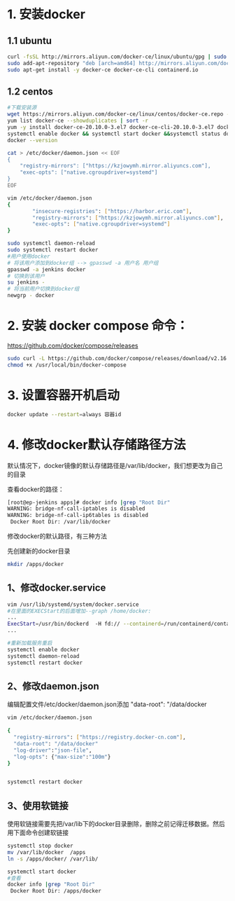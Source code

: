 # 1. 安装docker

## 1.1 ubuntu

```Bash
curl -fsSL http://mirrors.aliyun.com/docker-ce/linux/ubuntu/gpg | sudo apt-key add -
sudo add-apt-repository "deb [arch=amd64] http://mirrors.aliyun.com/docker-ce/linux/ubuntu $(lsb_release -cs) stable"
sudo apt-get install -y docker-ce docker-ce-cli containerd.io 
```

## 1.2 centos

```Bash
#下载安装源
wget https://mirrors.aliyun.com/docker-ce/linux/centos/docker-ce.repo -O /etc/yum.repos.d/docker-ce.repo
yum list docker-ce --showduplicates | sort -r
yum -y install docker-ce-20.10.0-3.el7 docker-ce-cli-20.10.0-3.el7 docker-ce-rootless-extras-20.10.0-3.el7
systemctl enable docker && systemctl start docker &&systemctl status docker
docker --version

cat > /etc/docker/daemon.json << EOF
{
    "registry-mirrors": ["https://kzjowymh.mirror.aliyuncs.com"],
    "exec-opts": ["native.cgroupdriver=systemd"]
}
EOF

vim /etc/docker/daemon.json
{
        "insecure-registries": ["https://harbor.eric.com"],
        "registry-mirrors": ["https://kzjowymh.mirror.aliyuncs.com"],
        "exec-opts": ["native.cgroupdriver=systemd"]
}

sudo systemctl daemon-reload
sudo systemctl restart docker
#用户使用docker
# 将该用户添加到docker组 --> gpasswd -a 用户名 用户组
gpasswd -a jenkins docker
# 切换到该用户
su jenkins -
# 将当前用户切换到docker组
newgrp - docker
```

# 2. 安装 docker compose 命令：

https://github.com/docker/compose/releases

```Bash
sudo curl -L https://github.com/docker/compose/releases/download/v2.16.0/docker-compose-linux-x86_64 -o /usr/local/bin/docker-compose
chmod +x /usr/local/bin/docker-compose
```

# 3. 设置容器开机启动

```Bash
docker update --restart=always 容器id
```

# 4. 修改docker默认存储路径方法

默认情况下，docker镜像的默认存储路径是/var/lib/docker，我们想更改为自己的目录

查看docker的路径：

```Bash
[root@ep-jenkins apps]# docker info |grep "Root Dir"
WARNING: bridge-nf-call-iptables is disabled
WARNING: bridge-nf-call-ip6tables is disabled
 Docker Root Dir: /var/lib/docker
```

 修改docker的默认路径，有三种方法

先创建新的docker目录

```Bash
mkdir /apps/docker
```

## 1、修改docker.service

```Bash
vim /usr/lib/systemd/system/docker.service
#在里面的EXECStart的后面增加--graph /home/docker:
...
ExecStart=/usr/bin/dockerd  -H fd:// --containerd=/run/containerd/containerd.sock  --graph /home/docker
...

#重新加载服务重启
systemctl enable docker
systemctl daemon-reload
systemctl restart docker
```

 

## 2、修改daemon.json

编辑配置文件/etc/docker/daemon.json添加 "data-root": "/data/docker

```Bash
vim /etc/docker/daemon.json
 
{
  "registry-mirrors": ["https://registry.docker-cn.com"],
  "data-root": "/data/docker"
  "log-driver":"json-file",
  "log-opts": {"max-size":"100m"}
}


systemctl restart docker
```

## 3、使用软链接

使用软链接需要先把/var/lib下的docker目录删除，删除之前记得迁移数据。然后用下面命令创建软链接

```Bash
systemctl stop docker
mv /var/lib/docker  /apps
ln -s /apps/docker/ /var/lib/

systemctl start docker
#查看
docker info |grep "Root Dir"
 Docker Root Dir: /apps/docker
```
